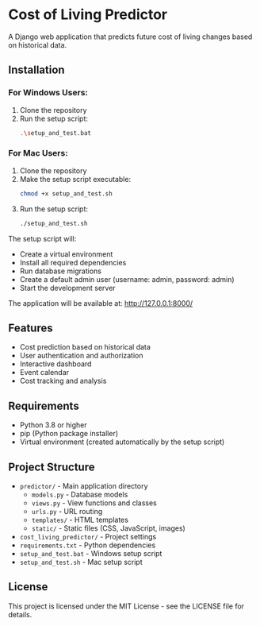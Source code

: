 # Cost of Living Predictor

A Django web application that predicts future cost of living changes based on historical data.

## Installation

### For Windows Users:

1. Clone the repository
2. Run the setup script:
   ```bash
   .\setup_and_test.bat
   ```

### For Mac Users:

1. Clone the repository
2. Make the setup script executable:
   ```bash
   chmod +x setup_and_test.sh
   ```
3. Run the setup script:
   ```bash
   ./setup_and_test.sh
   ```

The setup script will:

- Create a virtual environment
- Install all required dependencies
- Run database migrations
- Create a default admin user (username: admin, password: admin)
- Start the development server

The application will be available at: http://127.0.0.1:8000/

## Features

- Cost prediction based on historical data
- User authentication and authorization
- Interactive dashboard
- Event calendar
- Cost tracking and analysis

## Requirements

- Python 3.8 or higher
- pip (Python package installer)
- Virtual environment (created automatically by the setup script)

## Project Structure

- `predictor/` - Main application directory
  - `models.py` - Database models
  - `views.py` - View functions and classes
  - `urls.py` - URL routing
  - `templates/` - HTML templates
  - `static/` - Static files (CSS, JavaScript, images)
- `cost_living_predictor/` - Project settings
- `requirements.txt` - Python dependencies
- `setup_and_test.bat` - Windows setup script
- `setup_and_test.sh` - Mac setup script

## License

This project is licensed under the MIT License - see the LICENSE file for details.
